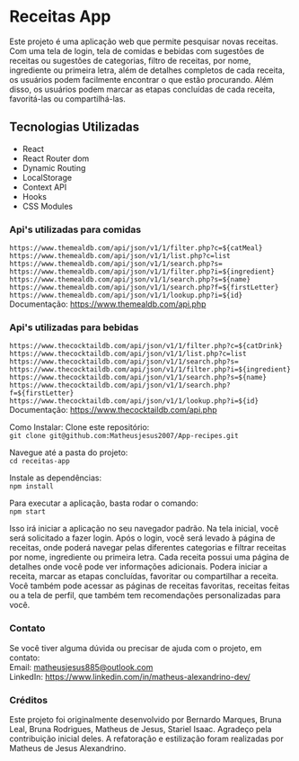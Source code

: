 # Receitas App
Este projeto é uma aplicação web que permite pesquisar novas receitas. Com uma tela de login, tela de comidas e bebidas com sugestões de receitas ou sugestões de categorias, filtro de receitas, por nome, ingrediente ou primeira letra, além de detalhes completos de cada receita, os usuários podem facilmente encontrar o que estão procurando. Além disso, os usuários podem marcar as etapas concluídas de cada receita, favoritá-las ou compartilhá-las.

## Tecnologias Utilizadas
- React
- React Router dom
- Dynamic Routing
- LocalStorage
- Context API
- Hooks
- CSS Modules

### Api's utilizadas para comidas  
`https://www.themealdb.com/api/json/v1/1/filter.php?c=${catMeal}`  
`https://www.themealdb.com/api/json/v1/1/list.php?c=list`  
`https://www.themealdb.com/api/json/v1/1/search.php?s=`  
`https://www.themealdb.com/api/json/v1/1/filter.php?i=${ingredient}`  
`https://www.themealdb.com/api/json/v1/1/search.php?s=${name}`    
`https://www.themealdb.com/api/json/v1/1/search.php?f=${firstLetter}`  
`https://www.themealdb.com/api/json/v1/1/lookup.php?i=${id}`  
Documentação: https://www.themealdb.com/api.php

### Api's utilizadas para bebidas  
`https://www.thecocktaildb.com/api/json/v1/1/filter.php?c=${catDrink}`  
`https://www.thecocktaildb.com/api/json/v1/1/list.php?c=list`  
`https://www.thecocktaildb.com/api/json/v1/1/search.php?s=`  
`https://www.thecocktaildb.com/api/json/v1/1/filter.php?i=${ingredient}`  
`https://www.thecocktaildb.com/api/json/v1/1/search.php?s=${name}`  
`https://www.thecocktaildb.com/api/json/v1/1/search.php?f=${firstLetter}`  
`https://www.thecocktaildb.com/api/json/v1/1/lookup.php?i=${id}`  
Documentação: https://www.thecocktaildb.com/api.php

Como Instalar:
Clone este repositório:  
`git clone git@github.com:Matheusjesus2007/App-recipes.git`

Navegue até a pasta do projeto:  
`cd receitas-app`

Instale as dependências:  
`npm install`

Para executar a aplicação, basta rodar o comando:  
`npm start`

Isso irá iniciar a aplicação no seu navegador padrão. Na tela inicial, você será solicitado a fazer login. Após o login, você será levado à página de receitas, onde poderá navegar pelas diferentes categorias e filtrar receitas por nome, ingrediente ou primeira letra. Cada receita possui uma página de detalhes onde você pode ver informações adicionais. Podera iniciar a receita, marcar as etapas concluídas, favoritar ou compartilhar a receita. Você também pode acessar as páginas de receitas favoritas, receitas feitas ou a tela de perfil, que também tem recomendações personalizadas para você.

### Contato
Se você tiver alguma dúvida ou precisar de ajuda com o projeto, em contato:  
Email: matheusjesus885@outlook.com  
LinkedIn: https://www.linkedin.com/in/matheus-alexandrino-dev/  

### Créditos
Este projeto foi originalmente desenvolvido por Bernardo Marques, Bruna Leal, Bruna Rodrigues, Matheus de Jesus, Stariel Isaac. Agradeço pela contribuição inicial deles. A refatoração e estilização foram realizadas por Matheus de Jesus Alexandrino.
